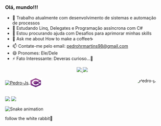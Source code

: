 ### Olá, mundo!!!


- 🔭 Trabalho atualmente com desenvolvimento de sistemas e automação de processos
- 🌱 Estudando Linq, Delegates e Programação assíncrona com C#
- 🤔 Estou procurando ajuda com Desafios para aprimorar minhas skills
- 💬 Ask me about How to make a coffee☕
- 📫 Contate-me pelo email: pedrohrmartins98@gmail.com
- 😄 Pronomes: Ele/Dele
- ⚡ Fato Interessante: Deveras curioso...👀

<div align="center">
  <a href="https://github.com/ProgPedrao">
  <img height="180em" src="https://github-readme-stats.vercel.app/api?username=ProgPedrao&show_icons=true&theme=github_dark&include_all_commits=true&count_private=true"/>
  <img height="180em" src="https://github-readme-stats.vercel.app/api/top-langs/?username=ProgPedrao&layout=compact&langs_count=7&theme=github_dark"/>
</div>
<div style="display: inline_block"><br>
  <img align="center" alt="Pedro-Js" height="30" width="40" src="https://cdn.jsdelivr.net/gh/devicons/devicon/icons/java/java-original.svg">
  <img align="center" alt="Pedro-Csharp" height="30" width="40" src="https://raw.githubusercontent.com/devicons/devicon/master/icons/csharp/csharp-original.svg">
  <img align="right" alt="Pedro-pic" height="150" style="border-radius:50px;" src="https://imagensemoldes.com.br/wp-content/uploads/2021/04/Figura-Pascal-PNG.png?width=676&height=676">
</div>
  
  ##
 
<div> 
  <a href = "mailto:pedrohrmartins98@gmail.com"><img src="https://img.shields.io/badge/-Gmail-%23333?style=for-the-badge&logo=gmail&logoColor=white" target="_blank"></a>
  <a href="https://www.linkedin.com/in/pedro-henrique-ramos-martins-6634a21b5/" target="_blank"><img src="https://img.shields.io/badge/-LinkedIn-%230077B5?style=for-the-badge&logo=linkedin&logoColor=white" target="_blank"></a> 
 
  ![Snake animation](https://github.com/ProgPedrao/ProgPedrao/blob/output/github-contribution-grid-snake.svg)
 
  follow the white rabbit🐇
</div>
